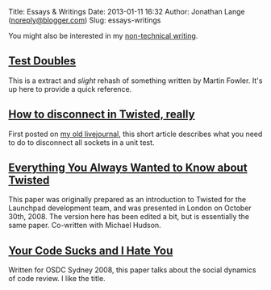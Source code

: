 Title: Essays & Writings
Date: 2013-01-11 16:32
Author: Jonathan Lange (noreply@blogger.com)
Slug: essays-writings

You might also be interested in my [non-technical writing](http://life.mumak.net/p/writings.html).

[Test Doubles]({filename}/pages/test-doubles.md)
------------------------------------------------

This is a extract and *slight* rehash of something written by Martin
Fowler. It's up here to provide a quick reference.

[How to disconnect in Twisted, really]({filename}/pages/how-to-disconnect-in-twisted-really.md)
-----------------------------------------------------------------------------------------------

First posted on [my old livejournal](http://blackjml.livejournal.com/), this
short article describes what you need to do to disconnect all sockets in a
unit test.

[Everything You Always Wanted to Know about Twisted]({filename}/pages/everything-you-always-wanted-to-know-about-twisted.md)
---------------------------------------------------------------------------------------------------------------------------

This paper was originally prepared as an introduction to Twisted for the
Launchpad development team, and was presented in London on October 30th,
2008. The version here has been edited a bit, but is essentially the
same paper. Co-written with Michael Hudson.

[Your Code Sucks and I Hate You]({filename}/pages/your-code-sucks-and-i-hate-you.md)
------------------------------------------------------------------------------------

Written for OSDC Sydney 2008, this paper talks about the social dynamics
of code review. I like the title.
